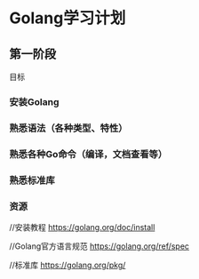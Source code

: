 # Golang学习计划

## 第一阶段

目标

### 安装Golang
### 熟悉语法（各种类型、特性）
### 熟悉各种Go命令（编译，文档查看等）
### 熟悉标准库
### 资源

//安装教程
https://golang.org/doc/install

//Golang官方语言规范
https://golang.org/ref/spec

//标准库
https://golang.org/pkg/
